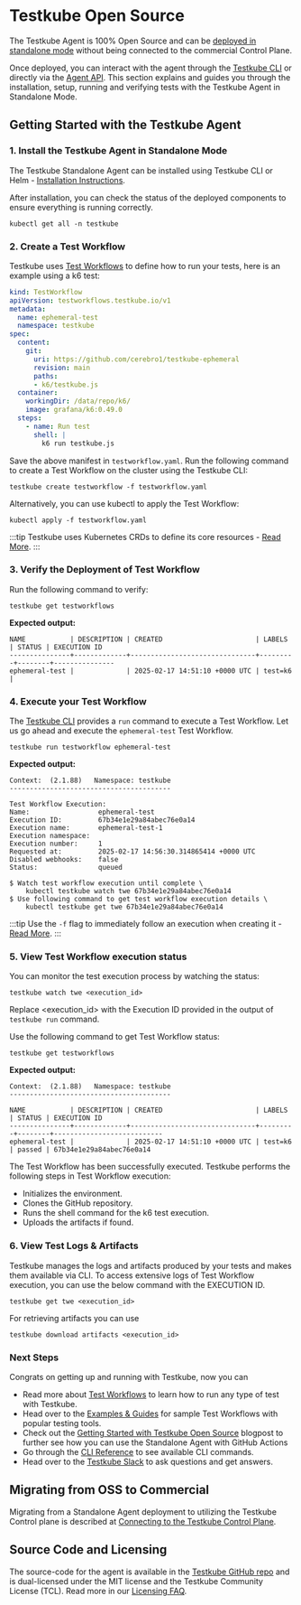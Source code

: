 # Testkube Open Source 

The Testkube Agent is 100% Open Source and can be [deployed in standalone mode](install/standalone-agent) without being connected
to the commercial Control Plane.

Once deployed, you can interact with the agent through the [Testkube CLI](install/cli) or directly via the
[Agent API](/openapi/overview#agent-api). This section explains and guides you through the installation, setup, 
running and verifying tests with the Testkube Agent in Standalone Mode.

## Getting Started with the Testkube Agent 

### 1. Install the Testkube Agent in Standalone Mode 

The Testkube Standalone Agent can be installed using Testkube CLI or 
Helm - [Installation Instructions](./install/standalone-agent#installing-the-standalone-agent).

After installation, you can check the status of the deployed components to ensure everything is running correctly.
   
```
kubectl get all -n testkube
```

### 2. Create a Test Workflow

Testkube uses [Test Workflows](/articles/test-workflows) to define how to run your tests, here is an example using a k6 test:

```yaml
kind: TestWorkflow
apiVersion: testworkflows.testkube.io/v1
metadata:
  name: ephemeral-test
  namespace: testkube
spec:
  content:
    git:
      uri: https://github.com/cerebro1/testkube-ephemeral
      revision: main
      paths:
      - k6/testkube.js
  container:
    workingDir: /data/repo/k6/
    image: grafana/k6:0.49.0
  steps:
    - name: Run test
      shell: |
        k6 run testkube.js
```

Save the above manifest in `testworkflow.yaml`. 
Run the following command to create a Test Workflow on the cluster using the Testkube CLI:

```
testkube create testworkflow -f testworkflow.yaml
```

Alternatively, you can use kubectl to apply the Test Workflow:

```
kubectl apply -f testworkflow.yaml
```

:::tip
Testkube uses Kubernetes CRDs to define its core resources - [Read More](/articles/crds).
:::


### 3. Verify the Deployment of Test Workflow

Run the following command to verify:

```
testkube get testworkflows
```

**Expected output:**

```
NAME           | DESCRIPTION | CREATED                       | LABELS  | STATUS | EXECUTION ID  
---------------+-------------+-------------------------------+---------+--------+---------------
ephemeral-test |             | 2025-02-17 14:51:10 +0000 UTC | test=k6 |
```

### 4. Execute your Test Workflow

The [Testkube CLI](/articles/cli) provides a `run` command to execute a Test Workflow. 
Let us go ahead and execute the `ephemeral-test` Test Workflow.

```
testkube run testworkflow ephemeral-test
```

**Expected output:**

```   
Context:  (2.1.88)   Namespace: testkube
----------------------------------------

Test Workflow Execution:
Name:                 ephemeral-test
Execution ID:         67b34e1e29a84abec76e0a14
Execution name:       ephemeral-test-1
Execution namespace:  
Execution number:     1
Requested at:         2025-02-17 14:56:30.314865414 +0000 UTC
Disabled webhooks:    false
Status:               queued

$ Watch test workflow execution until complete \
    kubectl testkube watch twe 67b34e1e29a84abec76e0a14
$ Use following command to get test workflow execution details \
    kubectl testkube get twe 67b34e1e29a84abec76e0a14
```

:::tip
Use the `-f` flag to immediately follow an execution when creating it - [Read More](/cli/testkube_run_testworkflow).
:::

### 5. View Test Workflow execution status

You can monitor the test execution process by watching the status:
```	
testkube watch twe <execution_id>
```
Replace <execution_id> with the Execution ID provided in the output of `testkube run` command.

Use the following command to get Test Workflow status:
```
testkube get testworkflows
```
**Expected output:**

```
Context:  (2.1.88)   Namespace: testkube
----------------------------------------

NAME           | DESCRIPTION | CREATED                       | LABELS  | STATUS | EXECUTION ID              
---------------+-------------+-------------------------------+---------+--------+---------------------------
ephemeral-test |             | 2025-02-17 14:51:10 +0000 UTC | test=k6 | passed | 67b34e1e29a84abec76e0a14  
```

The Test Workflow has been successfully executed.  Testkube performs the following steps in Test Workflow execution:

* Initializes the environment.
* Clones the GitHub repository.
* Runs the shell command for the k6 test execution.
* Uploads the artifacts if found.


### 6. View Test Logs & Artifacts

Testkube manages the logs and artifacts produced by your tests and makes them available via CLI. 
To access extensive logs of Test Workflow execution, you can use the below command with the EXECUTION ID.

```
testkube get twe <execution_id>
```

For retrieving artifacts you can use 

```
testkube download artifacts <execution_id>
```

### Next Steps

Congrats on getting up and running with Testkube, now you can

- Read more about [Test Workflows](/articles/test-workflows) to learn how to run any type of test with Testkube.
- Head over to the [Examples & Guides](/articles/examples/overview) for sample Test Workflows with popular testing tools.
- Check out the [Getting Started with Testkube Open Source](https://testkube.io/blog/getting-started-with-testkube-open-source) blogpost to further see how you can use the Standalone Agent with GitHub Actions
- Go through the [CLI Reference](/cli/testkube) to see available CLI commands.
- Head over to the [Testkube Slack](https://bit.ly/testkube-slack) to ask questions and get answers.

## Migrating from OSS to Commercial

Migrating from a Standalone Agent deployment to utilizing the Testkube Control plane is described 
at [Connecting to the Testkube Control Plane](/articles/install/standalone-agent#connecting-to-the-testkube-control-plane).

## Source Code and Licensing

The source-code for the agent is available in the [Testkube GitHub repo](https://github.com/kubeshop/testkube)
and is dual-licensed under the MIT license and the Testkube Community License (TCL).
Read more in our [Licensing FAQ](testkube-licensing-FAQ).
